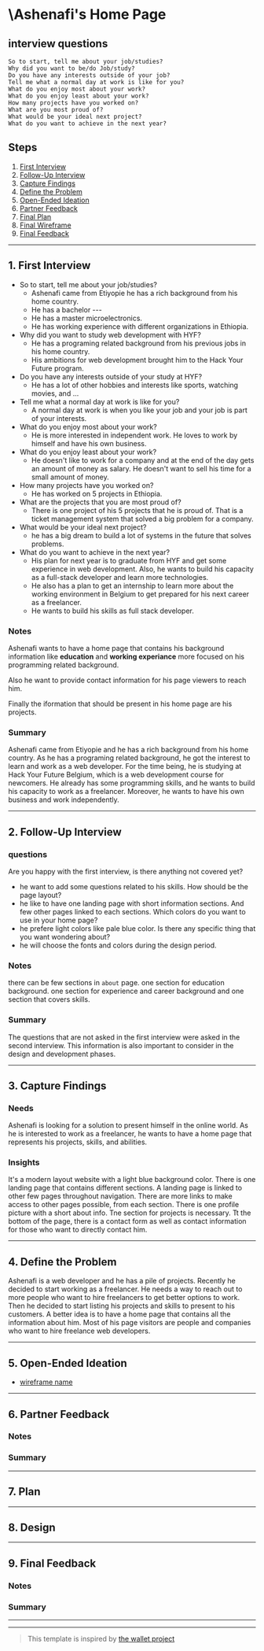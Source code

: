 # \Ashenafi's Home Page
  ## interview questions
    So to start, tell me about your job/studies?
    Why did you want to be/do Job/study?
    Do you have any interests outside of your job?
    Tell me what a normal day at work is like for you?
    What do you enjoy most about your work?
    What do you enjoy least about your work?
    How many projects have you worked on?
    What are you most proud of?
    What would be your ideal next project?
    What do you want to achieve in the next year?

<!-- introduce your interviewee -->

## Steps

1. [First Interview](#1-first-interview)
2. [Follow-Up Interview](#2-follow-up-interview)
3. [Capture Findings](#3-consolidate-findings)
4. [Define the Problem](#4-define-the-problem)
5. [Open-Ended Ideation](#5-ideation)
6. [Partner Feedback](#6-partner-feedback)
7. [Final Plan](#7-final-plan)
8. [Final Wireframe](#8-final-wireframe)
9. [Final Feedback](#9-final-feedback)

---

## 1. First Interview

- So to start, tell me about your job/studies?
    - Ashenafi came from Etiyopie he has a rich background from his home country.
    - He has a bachelor ---
    - He has a master microelectronics.
    - He has working experience with different organizations in Ethiopia.
- Why did you want to study web development with HYF?
    - He has a programing related background from his previous jobs in his home country. 
    - His ambitions for web development brought him to the Hack Your Future program.
- Do you have any interests outside of your study at HYF?
    - He has a lot of other hobbies and interests like sports, watching movies, and ...
- Tell me what a normal day at work is like for you?
    - A normal day at work is when you like your job and your job is part of your interests.
- What do you enjoy most about your work?
    - He is more interested in independent work. He loves to work by himself and have his own business.
- What do you enjoy least about your work?
    - He doesn't like to work for a company and at the end of the day gets an amount of money as salary. He doesn't want to sell his time for a small amount of money. 
- How many projects have you worked on?
    - He has worked on 5 projects in Ethiopia.
- What are the projects that you are most proud of?
    - There is one project of his 5 projects that he is proud of. That is a ticket management system that solved a big problem for a company.
- What would be your ideal next project?
    - he has a big dream to build a lot of systems in the future that solves problems.
- What do you want to achieve in the next year? 
    - His plan for next year is to graduate from HYF and get some experience in web development. Also, he wants to build his capacity as a full-stack developer and learn more technologies.   
    - He also has a plan to get an internship to learn more about the working environment in Belgium to get prepared for his next career as a freelancer.
    - He wants to build his skills as full stack developer.
    


<!--
  Take a few minutes getting to know your partner and their ambitions. Ask questions about:

  - Their background (Professional, programming, personal)
  - Their ambitions (Professional, programming, personal)
  - Outside interests (For tying into a personal statement)
  - And much more ... listen to your partner and ask questions about what they tell you.

  The best way to do your interview is with a lot of `why?`. Start your interview with one or two open-ended questions and follow up with a lot of `why?`, this gives your partner the chance to really explain themselves instead of just answering your questions. You might find that they even learn something about themselves!
-->

### Notes
Ashenafi wants to have a home page that contains his background information like **education** and **working experiance** more focused on his programming related background.

Also he want to provide contact information for his page viewers to reach him. 

Finally the iformation that should be present in his home page are his projects.
<!-- Notes you took during the interview. -->

### Summary

Ashenafi came from Etiyopie and he has a rich background from his home country. As he has a programing related background, he got the interest to learn and work as a web developer.
For the time being, he is studying at Hack Your Future Belgium, which is a web development course for newcomers.
He already has some programming skills, and he wants to build his capacity to work as a freelancer.
Moreover, he wants to have his own business and work independently.
<!-- Consolidate your notes into a few sentences. Do your best to express what your partner was trying to say, not what you learned from them. -->

---

## 2. Follow-Up Interview
### questions
Are you happy with the first interview, is there anything not covered yet?
- he want to add some questions related to his skills.
How should be the page layout?
- he like to have one landing page with short information sections. 
And few other pages linked to each sections.
Which colors do you want to use in your home page?
- he prefere light colors like pale blue color.
Is there any specific thing that you want wondering about?
- he will choose the fonts and colors during the design period.
 
<!--
  In this follow up interview you will present to your partner a summary of your first interview. You will do your best effort to understand, rephrase, and communicate your partners needs back to them. Take this chance to listen for their feedback on how well you understand their situation. Update your notes accordingly
-->

### Notes

there can be few sections in `about` page.
one section for education background.
one section for experience and career background and one section that covers skills.

### Summary

The questions that are not asked in the first interview were asked in the second interview. This information is also important to consider in the design and development phases.

---

## 3. Capture Findings

<!-- Take some time to consolidate & summarize what you learned in the previous two interviews. -->


### Needs
Ashenafi is looking for a solution to present himself in the online world. As he is interested to work as a freelancer, he wants to have a home page that represents his projects, skills, and abilities.
<!-- What exactly does your partner need from their home page? Are they looking for collaborators? A job?Learning opportunities? Or something you never expected? -->

### Insights

<!-- New learnings about your partner to use in your design -->
It's a modern layout website with a light blue background color.
There is one landing page that contains different sections.
A landing page is linked to other few pages throughout navigation.
There are more links to make access to other pages possible, from each section.
There is one profile picture with a short about info.
Tne section for projects is necessary.
Tt the bottom of the page, there is a contact form as well as contact information for those who want to directly contact him.

 
---

## 4. Define the Problem

Ashenafi is a web developer and he has a pile of projects. 
Recently he decided to start working as a freelancer. He needs a way to reach out to more people who want to hire freelancers to get better options to work.
Then he decided to start listing his projects and skills to present to his customers.
A better idea is to have a home page that contains all the information about him.
Most of his page visitors are people and companies who want to hire freelance web developers.

<!--
  In your own words describe:

  - Why does your partner need this home page?
  - How do they want to be represented?
  - Who do they want to visit their page?
  - What do they want different visitors to see them?

  A useful format:

  - _partner's name_ needs a way to _?_.
    - Unexpectedly, in their world, _?_.
-->

---

## 5. Open-Ended Ideation

<!--
  Sketch up a few wireframes for your partner's home page with no regard for your their programming ability, time constraints, technical constraints, or any other practical considerations.
  How are the designs different? How does each one serve your partner differently?
-->

- [wireframe name](/planning/my-2021-11-10-1204.png)



---

## 6. Partner Feedback

<!-- Discuss your ideas with your partner. lots of `why?`. -->

### Notes

### Summary

---

## 7. Plan

<!-- With your partner, come up with a Backlog and Wireframe for their Home page -->

---

## 8. Design

<!-- Propose an Atomic Design for your partner's home page. This could include a color palate, button designs, icons, ... -->

---

## 9. Final Feedback

<!--
  The Design Process is never finished!

  After you've finished the Plan & Design ask your partner for feedback. In a professional setting this would be the beginning of a whole new development cycle.
-->

### Notes

### Summary

---

---

> This template is inspired by
> [the wallet project](https://dschool-old.stanford.edu/sandbox/groups/designresources/wiki/4dbb2/attachments/e1005/TheWalletProjectB%26W2012.pdf?sessionID=8af88fee76ecd1fb7879c915073461486c425622)
